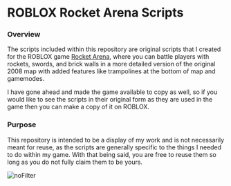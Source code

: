 # ROBLOX Rocket Arena Scripts

### Overview

The scripts included within this repository are original scripts that I created for the ROBLOX game [Rocket Arena](https://www.roblox.com/games/12579566572/Rocket-Arena#!/about), where you can battle players with rockets, swords, and brick walls in a more detailed version of the original 2008 map with added features like trampolines at the bottom of map and gamemodes.

I have gone ahead and made the game available to copy as well, so if you would like to see the scripts in their original form as they are used in the game then you can make a copy of it on ROBLOX.

### Purpose

This repository is intended to be a display of my work and is not necessarily meant for reuse, as the scripts are generally specific to the things I needed to do within my game. With that being said, you are free to reuse them so long as you do not fully claim them to be yours.

![noFilter](https://github.com/user-attachments/assets/9b1d1e28-43c9-4901-b6ec-77868af7a2ee)
